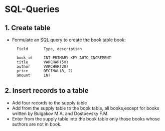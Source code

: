 # SQL-Queries

## 1. Create table
* Formulate an SQL query to create the book table book:

		Field		Type, description

		book_id		INT PRIMARY KEY AUTO_INCREMENT
		title		VARCHAR(50)
		author		VARCHAR(30)
		price		DECIMAL(8, 2)
		amount		INT

## 2. Insert records to a table 
* Add four records to the supply table
* Add from the supply table to the book table, all books,except for books written by Bulgakov M.A. and Dostoevsky F.M.
* Enter from the supply table into the book table only   those books whose authors are not in book.
